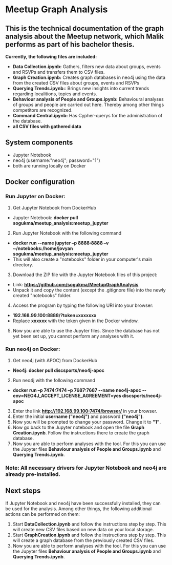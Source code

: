 # Meetup Graph Analysis
## This is the technical documentation of the graph analysis about the Meetup network, which Malik performs as part of his bachelor thesis.

**Currently, the following files are included:**
- **Data Collection.ipynb:** Gathers, filters new data about groups, events and RSVPs and transfers them to CSV files.
- **Graph Creation.ipynb:** Creates graph databases in neo4j using the data from the created CSV files about groups, events and RSVPs
- **Querying Trends.ipynb:**: Brings new insights into current trends regarding localitions, topics and events.
- **Behaviour analysis of People and Groups.ipynb:** Behavioural analyses of groups and people are carried out here. Thereby among other things competitors are recognized.
- **Command Central.ipynb:** Has Cypher-querys for the administration of the database.
- **all CSV files with gathered data**

## System components
- Jupyter Notebook
- neo4j (username:"neo4j"; password="1")
- both are running locally on Docker

## Docker configuration
### Run Jupyter on Docker:
1.	Get Jupyter Notebook from DockerHub 
- Jupyter Notebook: **docker pull sogukma/meetup_analysis:meetup_jupyter**
2.	Run Jupyter Notebook with the following command
- **docker run --name jupyter –p 8888:8888 –v ~/notebooks:/home/jovyan sogukma/meetup_analysis:meetup_jupyter**
- This will also create a "notebooks" folder in your computer's main directory.
3.	Download the ZIP file with the Jupyter Notebook files of this project:
- Link: **https://github.com/sogukma/MeetupGraphAnalysis**
- Unpack it and copy the content (except the .gitignore file) into the newly created "notebooks" folder.
4.	Access the program by typing the following URI into your browser:
- **192.168.99.100:8888/?token=xxxxxxx**
- Replace **xxxxxx** with the token given in the Docker window.
5.	Now you are able to use the Jupyter files. Since the database has not yet been set up, you cannot perform any analyses with it.
### Run neo4j on Docker:
1.	Get neo4j (with APOC) from DockerHub 
- **Neo4j: docker pull discsports/neo4j-apoc**
2.	Run neo4j with the following command
- **docker run –p 7474:7474 –p 7687:7687 --name neo4j-apoc --env=NEO4J_ACCEPT_LICENSE_AGREEMENT=yes discsports/neo4j-apoc**
3. Enter the link **http://192.168.99.100:7474/browser/** in your browser.
4. Enter the initial **username ("neo4j")** and password **("neo4j")**.
5. Now you will be prompted to change your password. Change it to **"1"**.
6. Now go back to the Jupyter notebook and open the file **Graph Creation.ipynb**. Follow the instructions there to create the graph database.
7. Now you are able to perform analyses with the tool. For this you can use the Jupyter files **Behaviour analysis of People and Groups.ipynb** and **Querying Trends.ipynb**.
### Note: All necessary drivers for Jupyter Notebook and neo4j are already pre-installed.

## Next steps
If Jupyter Notebook and neo4j have been successfully installed, they can be used for the analysis. Among other things, the following additional actions can be performed on them:
1. Start **DataCollection.ipynb** and follow the instructions step by step. This will create new CSV files based on new data on your local storage.
2. Start **GraphCreation.ipynb** and follow the instructions step by step. This will create a graph database from the previously created CSV files.
3. Now you are able to perform analyses with the tool. For this you can use the Jupyter files **Behaviour analysis of People and Groups.ipynb** and **Querying Trends.ipynb**.
